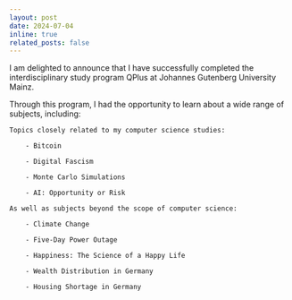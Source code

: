 ```yaml
---
layout: post
date: 2024-07-04
inline: true
related_posts: false
---
```


I am delighted to announce that I have successfully completed the interdisciplinary study program QPlus at Johannes Gutenberg University Mainz.

Through this program, I had the opportunity to learn about a wide range of subjects, including:

    Topics closely related to my computer science studies:

        - Bitcoin

        - Digital Fascism

        - Monte Carlo Simulations

        - AI: Opportunity or Risk

    As well as subjects beyond the scope of computer science:

        - Climate Change

        - Five-Day Power Outage

        - Happiness: The Science of a Happy Life

        - Wealth Distribution in Germany

        - Housing Shortage in Germany


